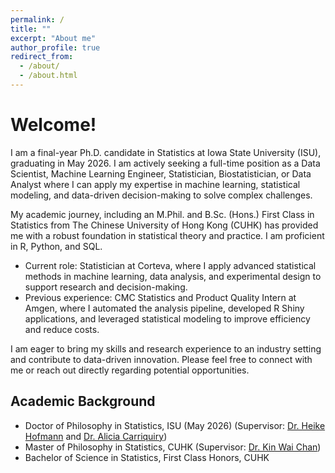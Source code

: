 ```yaml
---
permalink: /
title: ""
excerpt: "About me"
author_profile: true
redirect_from: 
  - /about/
  - /about.html
---
```



# Welcome!

I am a final-year Ph.D. candidate in Statistics at Iowa State University (ISU), graduating in May 2026. I am actively seeking a full-time position as a Data Scientist, Machine Learning Engineer, Statistician, Biostatistician, or Data Analyst where I can apply my expertise in machine learning, statistical modeling, and data-driven decision-making to solve complex challenges.

My academic journey, including an M.Phil. and B.Sc. (Hons.) First Class in Statistics from The Chinese University of Hong Kong (CUHK) has provided me with a robust foundation in statistical theory and practice. I am proficient in R, Python, and SQL.

- Current role: Statistician at Corteva, where I apply advanced statistical methods in machine learning, data analysis, and experimental design to support research and decision-making.
- Previous experience: CMC Statistics and Product Quality Intern at Amgen, where I automated the analysis pipeline, developed R Shiny applications, and leveraged statistical modeling to improve efficiency and reduce costs.

I am eager to bring my skills and research experience to an industry setting and contribute to data-driven innovation. Please feel free to connect with me or reach out directly regarding potential opportunities.


## Academic Background

- Doctor of Philosophy in Statistics, ISU (May 2026) (Supervisor: [Dr. Heike Hofmann](https://www.stat.iastate.edu/people/heike-hofmann) and [Dr. Alicia Carriquiry](https://www.stat.iastate.edu/people/alicia-carriquiry))
- Master of Philosophy in Statistics, CUHK (Supervisor: [Dr. Kin Wai Chan](http://www.sta.cuhk.edu.hk/peoples/kwchan/))
- Bachelor of Science in Statistics, First Class Honors, CUHK
